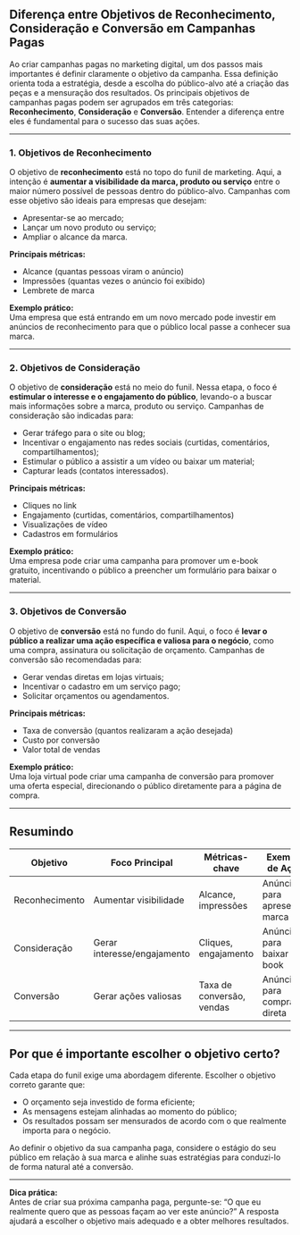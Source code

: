 ## Diferença entre Objetivos de Reconhecimento, Consideração e Conversão em Campanhas Pagas

Ao criar campanhas pagas no marketing digital, um dos passos mais importantes é definir claramente o objetivo da campanha. Essa definição orienta toda a estratégia, desde a escolha do público-alvo até a criação das peças e a mensuração dos resultados. Os principais objetivos de campanhas pagas podem ser agrupados em três categorias: **Reconhecimento**, **Consideração** e **Conversão**. Entender a diferença entre eles é fundamental para o sucesso das suas ações.

---

### 1. Objetivos de Reconhecimento

O objetivo de **reconhecimento** está no topo do funil de marketing. Aqui, a intenção é **aumentar a visibilidade da marca, produto ou serviço** entre o maior número possível de pessoas dentro do público-alvo. Campanhas com esse objetivo são ideais para empresas que desejam:

- Apresentar-se ao mercado;
- Lançar um novo produto ou serviço;
- Ampliar o alcance da marca.

**Principais métricas:**  
- Alcance (quantas pessoas viram o anúncio)
- Impressões (quantas vezes o anúncio foi exibido)
- Lembrete de marca

**Exemplo prático:**  
Uma empresa que está entrando em um novo mercado pode investir em anúncios de reconhecimento para que o público local passe a conhecer sua marca.

---

### 2. Objetivos de Consideração

O objetivo de **consideração** está no meio do funil. Nessa etapa, o foco é **estimular o interesse e o engajamento do público**, levando-o a buscar mais informações sobre a marca, produto ou serviço. Campanhas de consideração são indicadas para:

- Gerar tráfego para o site ou blog;
- Incentivar o engajamento nas redes sociais (curtidas, comentários, compartilhamentos);
- Estimular o público a assistir a um vídeo ou baixar um material;
- Capturar leads (contatos interessados).

**Principais métricas:**  
- Cliques no link
- Engajamento (curtidas, comentários, compartilhamentos)
- Visualizações de vídeo
- Cadastros em formulários

**Exemplo prático:**  
Uma empresa pode criar uma campanha para promover um e-book gratuito, incentivando o público a preencher um formulário para baixar o material.

---

### 3. Objetivos de Conversão

O objetivo de **conversão** está no fundo do funil. Aqui, o foco é **levar o público a realizar uma ação específica e valiosa para o negócio**, como uma compra, assinatura ou solicitação de orçamento. Campanhas de conversão são recomendadas para:

- Gerar vendas diretas em lojas virtuais;
- Incentivar o cadastro em um serviço pago;
- Solicitar orçamentos ou agendamentos.

**Principais métricas:**  
- Taxa de conversão (quantos realizaram a ação desejada)
- Custo por conversão
- Valor total de vendas

**Exemplo prático:**  
Uma loja virtual pode criar uma campanha de conversão para promover uma oferta especial, direcionando o público diretamente para a página de compra.

---

## Resumindo

| Objetivo         | Foco Principal                | Métricas-chave           | Exemplo de Ação                |
|------------------|------------------------------|--------------------------|--------------------------------|
| Reconhecimento   | Aumentar visibilidade        | Alcance, impressões      | Anúncio para apresentar marca  |
| Consideração     | Gerar interesse/engajamento  | Cliques, engajamento     | Anúncio para baixar e-book     |
| Conversão        | Gerar ações valiosas         | Taxa de conversão, vendas| Anúncio para compra direta     |

---

## Por que é importante escolher o objetivo certo?

Cada etapa do funil exige uma abordagem diferente. Escolher o objetivo correto garante que:

- O orçamento seja investido de forma eficiente;
- As mensagens estejam alinhadas ao momento do público;
- Os resultados possam ser mensurados de acordo com o que realmente importa para o negócio.

Ao definir o objetivo da sua campanha paga, considere o estágio do seu público em relação à sua marca e alinhe suas estratégias para conduzi-lo de forma natural até a conversão.

---

**Dica prática:**  
Antes de criar sua próxima campanha paga, pergunte-se: “O que eu realmente quero que as pessoas façam ao ver este anúncio?” A resposta ajudará a escolher o objetivo mais adequado e a obter melhores resultados.